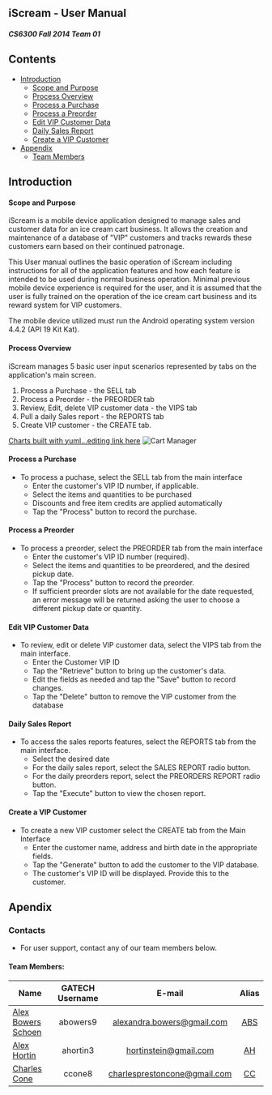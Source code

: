 ## **iScream - User Manual** 
##### CS6300 Fall 2014 Team 01
Contents
-----------------

- [Introduction](#introduction)
  - [Scope and Purpose](#scope-and-purpose)
  - [Process Overview](#process-overview)
  - [Process a Purchase](#process-a-purchase)
  - [Process a Preorder](#process-a-preorder)
  - [Edit VIP Customer Data](edit-vip-customer-data)
  - [Daily Sales Report](#daily-sales-report)
  - [Create a VIP Customer](#create-a-vip-customer)
- [Appendix](#appendix)
  - [Team Members](#team-members)



## Introduction

#### Scope and Purpose

iScream is a mobile device application designed to manage sales and customer data for an ice cream cart business.  It allows the creation and maintenance of a database of "VIP" customers and tracks rewards these customers earn based on their continued patronage. 

This User manual outlines the basic operation of iScream including instructions for all of the application features and how each feature is intended to be used during normal business operation. Minimal previous mobile device experience is required for the user, and it is assumed that the user is fully trained on the operation of the ice cream cart business and its reward system for VIP customers.  

The mobile device utilized must run the Android operating system version 4.4.2 (API 19 Kit Kat).


#### Process Overview

iScream manages 5 basic user input scenarios represented by tabs on the application's main screen. 

1.	Process a Purchase - the SELL tab
2.	Process a Preorder - the PREORDER tab
3.	Review, Edit, delete VIP customer data - the VIPS tab
4.	Pull a daily Sales report - the REPORTS tab
5.	Create VIP customer - the CREATE tab.

[Charts built with yuml...editing link here](http://yuml.me/edit/5b927c22)
![Cart Manager](http://yuml.me/5b927c22)

#### Process a Purchase

- To process a puchase, select the SELL tab from the main interface
  - Enter the customer's VIP ID number, if applicable.
  - Select the items and quantities to be purchased
  - Discounts and free item credits are applied automatically
  - Tap the "Process" button to record the purchase.    

#### Process a Preorder

- To process a preorder, select the PREORDER tab from the main interface
  - Enter the customer's VIP ID number (required).
  - Select the items and quantities to be preordered, and the desired pickup date.
  - Tap the "Process" button to record the preorder.
  - If sufficient preorder slots are not available for the date requested, an error message will be returned asking the user to choose a different pickup date or quantity.
 
#### Edit VIP Customer Data

- To review, edit or delete VIP customer data, select the VIPS tab from the main interface.  
	- Enter the Customer VIP ID
	- Tap the "Retrieve" button to bring up the customer's data.
	- Edit the fields as needed and tap the "Save" button to record changes.
	- Tap the "Delete" button to remove the VIP customer from the database

#### Daily Sales Report

- To access the sales reports features, select the REPORTS tab from the main interface.
	- Select the desired date
	- For the daily sales report, select the SALES REPORT radio button.
	- For the daily preorders report, select the PREORDERS REPORT radio button.
	- Tap the "Execute" button to view the chosen report. 


#### Create a VIP Customer

- To create a new VIP customer select the CREATE tab from the Main Interface
	- Enter the customer name, address and birth date in the appropriate fields.
	- Tap the "Generate" button to add the customer to the VIP database.  
	- The customer's VIP ID will be displayed.  Provide this to the customer.




## Apendix
### Contacts
- For user support, contact any of our team members below.
 
#### Team Members:

| Name  				| GATECH Username		| E-mail						| Alias |
| --------------------- |:---------------------:|:-----------------------------:|:-----:| 
| [Alex Bowers Schoen](http://github.com/bowersaa )  	| abowers9				| alexandra.bowers@gmail.com 	| [ABS](http://github.com/bowersaa )   |
| [Alex Hortin](http://github.com/hortinstein) 	 		| ahortin3				| hortinstein@gmail.com  		| [AH](http://github.com/hortinstein )    |
| [Charles Cone](http://github.com/ccone8)  	 		| ccone8		        | charlesprestoncone@gmail.com  | [CC](http://github.com/ccone8 )    |